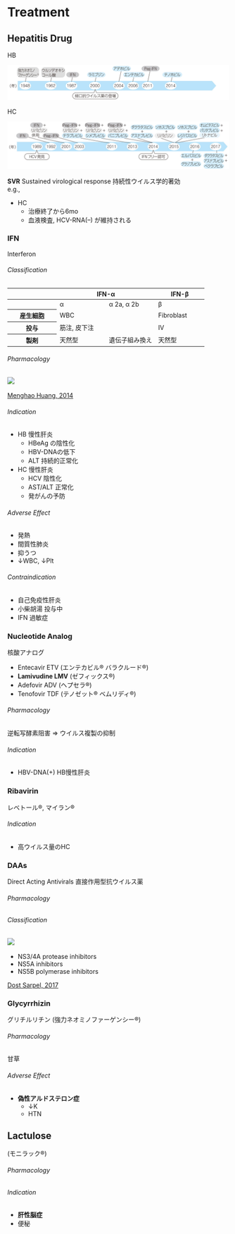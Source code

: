<!--
Filename: 	Treatment.md
Project: 	/Users/shume/Developer/mnemosyne/docs/MMB/docs/b_Hepa
Author: 	shumez <https://github.com/shumez>
Created: 	2019-09-04 15:07:6
Modified: 	2019-09-04 16:18:4
-----
Copyright (c) 2019 shumez
-->

# Treatment

## Hepatitis Drug

HB 

![](https://raw.githubusercontent.com/shumez/mnemosyne/master/docs/MMB/docs/img/b_Hepa/hb_drug.jpg)

HC

![](https://raw.githubusercontent.com/shumez/mnemosyne/master/docs/MMB/docs/img/b_Hepa/hc_drug.jpg)

**SVR** Sustained virological response 持続性ウイルス学的著効  
e.g., 

- HC
    - 治療終了から6mo
    - 血液検査, HCV-RNA(–) が維持される



<!-- <h6 id='hepatitis_drug-def'>Definition</h6> -->
<!-- <h6 id='hepatitis_drug-eti'>Etiology</h6> -->
<!-- <h6 id='hepatitis_drug-epi'>Epidemiology</h6> -->
<!-- <h6 id='hepatitis_drug-cls'>Classification</h6> -->
<!-- <h6 id='hepatitis_drug-sx'>Sign and Symptom</h6> -->
<!-- <h6 id='hepatitis_drug-cmp'>Complication</h6> -->
<!-- <h6 id='hepatitis_drug-ex'>Examination</h6> -->
<!-- <h6 id='hepatitis_drug-dx'>Diagnosis</h6> -->
<!-- <h6 id='hepatitis_drug-tx'>Treatment</h6> -->
<!-- <h6 id='hepatitis_drug-prg'>Prognosis</h6> -->
<!-- <h6 id='hepatitis_drug-app'>Appendix</h6> -->


### IFN

Interferon

<h6 id='ifn-cls'>Classification</h6>

<table>
    <thead>
        <tr>
            <th width=25%></th>
            <th width=50% colspan=2>IFN-&alpha;</th>
            <th width=25%>IFN-&beta;</th>
        </tr>
    </thead>
    <tbody>
        <tr>
            <th></th>
            <td width=25%>&alpha;</td>
            <td width=25%>&alpha; 2a, &alpha; 2b</td>
            <td>&beta;</td>
        </tr>
        <tr>
            <th>産生細胞</th>
            <td colspan=2>WBC</td>
            <td>Fibroblast</td>
        </tr>
        <tr>
            <th>投与</th>
            <td colspan=2>筋注, 皮下注</td>
            <td>IV</td>
        </tr>
        <tr>
            <th>製剤</th>
            <td>天然型</td>
            <td>遺伝子組み換え</td>
            <td>天然型</td>
        </tr>
    </tbody>
</table>

<h6 id='inf-ph'>Pharmacology</h6>

![](https://ars.els-cdn.com/content/image/1-s2.0-S2211383514000628-gr1.jpg)

[Menghao Huang, 2014](https://www.sciencedirect.com/science/article/pii/S2211383514000628)

<h6 id='inf-ind'>Indication</h6>

- HB 慢性肝炎
    - HBeAg の陰性化
    - HBV-DNAの低下
    - ALT 持続的正常化
- HC 慢性肝炎
    - HCV 陰性化
    - AST/ALT 正常化
    - 発がんの予防

<h6 id='inf-ae'>Adverse Effect</h6>

- 発熱
- 間質性肺炎
- 抑うつ
- &darr;WBC, &darr;Plt

<h6 id='inf-ci'>Contraindication</h6>

- 自己免疫性肝炎
- 小柴胡湯 投与中
- IFN 過敏症

<!-- <h6 id='-sx'>Sign and Symptom</h6> -->
<!-- <h6 id='-cmp'>Complication</h6> -->
<!-- <h6 id='-ex'>Examination</h6> -->
<!-- <h6 id='-dx'>Diagnosis</h6> -->
<!-- <h6 id='-tx'>Treatment</h6> -->
<!-- <h6 id='-prg'>Prognosis</h6> -->
<!-- <h6 id='-app'>Appendix</h6> -->


### Nucleotide Analog

核酸アナログ

- Entecavir ETV (エンテカビル&reg; バラクルード&reg;)
- **Lamivudine LMV** (ゼフィックス&reg;)
- Adefovir ADV (ヘプセラ&reg;)
- Tenofovir TDF (テノゼット&reg; ベムリディ&reg;)

<h6 id='neocleotide_analog-ph'>Pharmacology</h6>

逆転写酵素阻害 &rArr; ウイルス複製の抑制

<h6 id='neocleotide_analog-ind'>Indication</h6>

- HBV-DNA(+) HB慢性肝炎

<!-- <h6 id='neocleotide_analog-def'>Definition</h6> -->

<!-- <h6 id='neocleotide_analog-eti'>Etiology</h6> -->
<!-- <h6 id='neocleotide_analog-epi'>Epidemiology</h6> -->
<!-- <h6 id='neocleotide_analog-cls'>Classification</h6> -->
<!-- <h6 id='neocleotide_analog-sx'>Sign and Symptom</h6> -->
<!-- <h6 id='neocleotide_analog-cmp'>Complication</h6> -->
<!-- <h6 id='neocleotide_analog-ex'>Examination</h6> -->
<!-- <h6 id='neocleotide_analog-dx'>Diagnosis</h6> -->
<!-- <h6 id='neocleotide_analog-tx'>Treatment</h6> -->
<!-- <h6 id='neocleotide_analog-prg'>Prognosis</h6> -->
<!-- <h6 id='neocleotide_analog-app'>Appendix</h6> -->


### Ribavirin

レベトール&reg;, マイラン&reg;

<!-- <h6 id='ribavirin-def'>Definition</h6> -->
<h6 id='ribavirin-ind'>Indication</h6>

- 高ウイルス量のHC

<!-- <h6 id='ribavirin-def'>Definition</h6> -->
<!-- <h6 id='ribavirin-eti'>Etiology</h6> -->
<!-- <h6 id='ribavirin-epi'>Epidemiology</h6> -->
<!-- <h6 id='ribavirin-cls'>Classification</h6> -->
<!-- <h6 id='ribavirin-sx'>Sign and Symptom</h6> -->
<!-- <h6 id='ribavirin-cmp'>Complication</h6> -->
<!-- <h6 id='ribavirin-ex'>Examination</h6> -->
<!-- <h6 id='ribavirin-dx'>Diagnosis</h6> -->
<!-- <h6 id='ribavirin-tx'>Treatment</h6> -->
<!-- <h6 id='ribavirin-prg'>Prognosis</h6> -->
<!-- <h6 id='ribavirin-app'>Appendix</h6> -->


### DAAs

Direct Acting Antivirals 直接作用型抗ウイルス薬

<h6 id='daas-ph'>Pharmacology</h6>



<!-- <h6 id='daas-def'>Definition</h6> -->
<!-- <h6 id='daas-def'>Definition</h6> -->
<!-- <h6 id='daas-def'>Definition</h6> -->
<!-- <h6 id='daas-eti'>Etiology</h6> -->
<!-- <h6 id='daas-epi'>Epidemiology</h6> -->
<h6 id='daas-cls'>Classification</h6>

![](https://www.pharmaceutical-journal.com/Pictures/580xAny/6/0/1/1073601_therapeutic-targets-in-hcv-replication-cycle-17V2.png)


- NS3/4A protease inhibitors
- NS5A inhibitors
- NS5B polymerase inhibitors

[Dost Sarpel, 2017](https://www.pharmaceutical-journal.com/research/an-update-on-the-management-of-chronic-hepatitis-b-and-c-infection/20203306.article?firstPass=false)

<!-- <h6 id='daas-sx'>Sign and Symptom</h6> -->
<!-- <h6 id='daas-cmp'>Complication</h6> -->
<!-- <h6 id='daas-ex'>Examination</h6> -->
<!-- <h6 id='daas-dx'>Diagnosis</h6> -->
<!-- <h6 id='daas-tx'>Treatment</h6> -->
<!-- <h6 id='daas-prg'>Prognosis</h6> -->
<!-- <h6 id='daas-app'>Appendix</h6> -->


### Glycyrrhizin 

グリチルリチン (強力ネオミノファーゲンシー&reg;)

<h6 id='glycyrrhizin-ph'>Pharmacology</h6>

甘草

<h6 id='glycyrrhizin-ae'>Adverse Effect</h6>

- **偽性アルドステロン症**
    - &darr;K
    - HTN

<!-- <h6 id='glycyrrhizin-def'>Definition</h6> -->
<!-- <h6 id='glycyrrhizin-def'>Definition</h6> -->
<!-- <h6 id='glycyrrhizin-eti'>Etiology</h6> -->
<!-- <h6 id='glycyrrhizin-epi'>Epidemiology</h6> -->
<!-- <h6 id='glycyrrhizin-cls'>Classification</h6> -->
<!-- <h6 id='glycyrrhizin-sx'>Sign and Symptom</h6> -->
<!-- <h6 id='glycyrrhizin-cmp'>Complication</h6> -->
<!-- <h6 id='glycyrrhizin-ex'>Examination</h6> -->
<!-- <h6 id='glycyrrhizin-dx'>Diagnosis</h6> -->
<!-- <h6 id='glycyrrhizin-tx'>Treatment</h6> -->
<!-- <h6 id='glycyrrhizin-prg'>Prognosis</h6> -->
<!-- <h6 id='glycyrrhizin-app'>Appendix</h6> -->


## Lactulose 

(モニラック&reg;)

<h6 id='lactulose-ph'>Pharmacology</h6>


<h6 id='lactulose-ind'>Indication</h6>

- **肝性脳症**
- 便秘



<!-- <h6 id='lactulose-def'>Definition</h6> -->
<!-- <h6 id='lactulose-def'>Definition</h6> -->
<!-- <h6 id='lactulose-def'>Definition</h6> -->
<!-- <h6 id='lactulose-def'>Definition</h6> -->
<!-- <h6 id='lactulose-eti'>Etiology</h6> -->
<!-- <h6 id='lactulose-epi'>Epidemiology</h6> -->
<!-- <h6 id='lactulose-cls'>Classification</h6> -->
<!-- <h6 id='lactulose-sx'>Sign and Symptom</h6> -->
<!-- <h6 id='lactulose-cmp'>Complication</h6> -->
<!-- <h6 id='lactulose-ex'>Examination</h6> -->
<!-- <h6 id='lactulose-dx'>Diagnosis</h6> -->
<!-- <h6 id='lactulose-tx'>Treatment</h6> -->
<!-- <h6 id='lactulose-prg'>Prognosis</h6> -->
<!-- <h6 id='lactulose-app'>Appendix</h6> -->

##
<!-- ## -->
<!-- <h6 id='-def'>Definition</h6> -->
<!-- <h6 id='-eti'>Etiology</h6> -->
<!-- <h6 id='-epi'>Epidemiology</h6> -->
<!-- <h6 id='-cls'>Classification</h6> -->
<!-- <h6 id='-sx'>Sign and Symptom</h6> -->
<!-- <h6 id='-cmp'>Complication</h6> -->
<!-- <h6 id='-ex'>Examination</h6> -->
<!-- <h6 id='-dx'>Diagnosis</h6> -->
<!-- <h6 id='-tx'>Treatment</h6> -->
<!-- <h6 id='-prg'>Prognosis</h6> -->
<!-- <h6 id='-app'>Appendix</h6> -->

<!-- toc -->
[01]: #
[0101]: #

<!-- ref -->

<!-- fig -->

<!-- term -->

<!--
<style type="text/css">
	img{width: 51%; float: right;}
</style>
-->